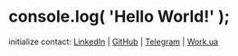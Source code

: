 <h1>console.log( 'Hello World!' );</h1>
        <p>initialize contact:
            <a href='https://www.linkedin.com/in/dmytro-korobka-196639106/' target='_blanck'>LinkedIn</a> |
            <a href='https://github.com/korobkadv' target='_blanck'>GitHub</a> |
            <a href='https://t.me/korobka_dv' target='_blanck'>Telegram</a> |
            <a href='https://www.work.ua/jobseeker/my/resumes/view/?id=9551815' target='_blanck'>Work.ua</a> 
        </p>

